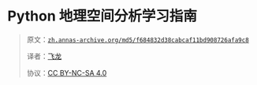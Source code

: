 # Python 地理空间分析学习指南

> 原文：[`zh.annas-archive.org/md5/f684832d38cabcaf11bd908726afa9c8`](https://zh.annas-archive.org/md5/f684832d38cabcaf11bd908726afa9c8)
> 
> 译者：[飞龙](https://github.com/wizardforcel)
> 
> 协议：[CC BY-NC-SA 4.0](http://creativecommons.org/licenses/by-nc-sa/4.0/)